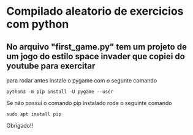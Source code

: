 # Compilado aleatorio de exercicios com python

## No arquivo "first_game.py" tem um projeto de um jogo do estilo space invader que copiei do youtube para exercitar

para rodar antes instale o pygame com o segunte comando

    python3 -m pip install -U pygame --user

Se não possui o comando pip instalado rode o seguinte comando

    sudo apt install pip

Obrigado!!
